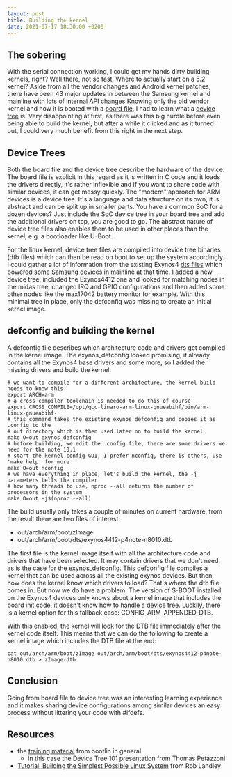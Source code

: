 ```yaml
---
layout: post
title: Building the kernel
date: 2021-07-17 18:30:00 +0200
---
```


## The sobering

With the serial connection working, I could get my hands dirty building kernels, right? Well there, not so fast. Where to actually start on a 5.2 kernel? Aside from all the vendor changes and Android kernel patches, there have been 43 major updates in between the Samsung kernel and mainline with lots of internal API changes.Knowing only the old vendor kernel and how it is booted with a <a href="https://github.com/Viciouss/android_kernel_samsung_smdk4412/blob/cm-14.1/arch/arm/mach-exynos/mach-p4notepq.c" target="_new">board file</a>, I had to learn what a <a href="https://www.kernel.org/doc/html/latest/devicetree/usage-model.html">device tree</a> is. Very disappointing at first, as there was this big hurdle before even being able to build the kernel, but after a while it clicked and as it turned out, I could very much benefit from this right in the next step.

## Device Trees

Both the board file and the device tree describe the hardware of the device. The board file is explicit in this regard as it is written in C code and it loads the drivers directly, it's rather inflexible and if you want to share code with similar devices, it can get messy quickly. The "modern" approach for ARM devices is a  device tree. It's a language and data structure on its own, it is abstract and can be split up in smaller parts. You have a common SoC for a dozen devices? Just include the SoC device tree in your board tree and add the additional drivers on top, you are good to go. The abstract nature of device tree files also enables them to be used in other places than the kernel, e.g. a bootloader like U-Boot.

For the linux kernel, device tree files are compiled into device tree binaries (dtb files) which can then be read on boot to set up the system accordingly. I could gather a lot of information from the existing Exynos4 <a href="https://github.com/torvalds/linux/blob/v5.2/arch/arm/boot/dts/exynos4412-midas.dtsi" target="_new">dts files</a> which powered <a href="https://github.com/torvalds/linux/blob/v5.2/arch/arm/boot/dts/exynos4412-i9300.dts" target="_new">some</a> <a href="https://github.com/torvalds/linux/blob/v5.2/arch/arm/boot/dts/exynos4412-i9305.dts" target="_new">Samsung</a> <a href="https://github.com/torvalds/linux/blob/v5.2/arch/arm/boot/dts/exynos4412-n710x.dts" target="_new">devices</a> in mainline at that time. I added a new device tree, included the Exynos4412 one and looked for matching nodes in the midas tree, changed IRQ and GPIO configurations and then added some other nodes like the max17042 battery monitor for example. With this minimal tree in place, only the defconfig was missing to create an initial kernel image.

## defconfig and building the kernel

A defconfig file describes which architecture code and drivers get compiled in the kernel image. The exynos_defconfig looked promising, it already contains all the Exynos4 base drivers and some more, so I added the missing drivers and build the kernel:

```shell
# we want to compile for a different architecture, the kernel build needs to know this
export ARCH=arm
# a cross compiler toolchain is needed to do this of course
export CROSS_COMPILE=/opt/gcc-linaro-arm-linux-gnueabihf/bin/arm-linux-gnueabihf- 
# this command takes the existing exynos_defconfig and copies it as .config to the 
# out directory which is then used later on to build the kernel
make O=out exynos_defconfig
# before building, we edit the .config file, there are some drivers we need for the note 10.1
# start the kernel config GUI, I prefer nconfig, there is others, use 'make help' for more
make O=out nconfig
# we have everything in place, let's build the kernel, the -j parameters tells the compiler
# how many threads to use, nproc --all returns the number of processors in the system
make O=out -j$(nproc --all) 
```

The build usually only takes a couple of minutes on current hardware, from the result there are two files of interest:

* out/arch/arm/boot/zImage
* out/arch/arm/boot/dts/exynos4412-p4note-n8010.dtb

The first file is the kernel image itself with all the architecture code and drivers that have been selected. It may contain drivers that we don't need, as is the case for the exynos_defconfig. This defconfig file compiles a kernel that can be used across all the existing exynos devices. But then, how does the kernel know which drivers to load? That's where the dtb file comes in. But now we do have a problem. The version of S-BOOT installed on the Exynos4 devices only knows about a kernel image that includes the board init code, it doesn't know how to handle a device tree. Luckily, there is a kernel option for this fallback case: CONFIG_ARM_APPENDED_DTB.

With this enabled, the kernel will look for the DTB file immediately after the kernel code itself. This means that we can do the following to create a kernel image which includes the DTB file at the end:

```shell
cat out/arch/arm/boot/zImage out/arch/arm/boot/dts/exynos4412-p4note-n8010.dtb > zImage-dtb
```

## Conclusion

Going from board file to device tree was an interesting learning experience and it makes sharing device configurations among similar devices an easy process without littering your code with #ifdefs. 

## Resources

* the <a href="https://bootlin.com/docs/" target="_new">training material</a> from bootlin in general
  * in this case the Device Tree 101 presentation from Thomas Petazzoni
* <a href="https://www.youtube.com/watch?v=Sk9TatW9ino" target="_new">Tutorial: Building the Simplest Possible Linux System</a> from Rob Landley
